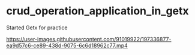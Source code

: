 # crud_operation_application_in_getx
 Started Getx for practice


https://user-images.githubusercontent.com/91019922/197336877-ea9d57c6-ce89-438d-9075-6c6d18962c77.mp4

